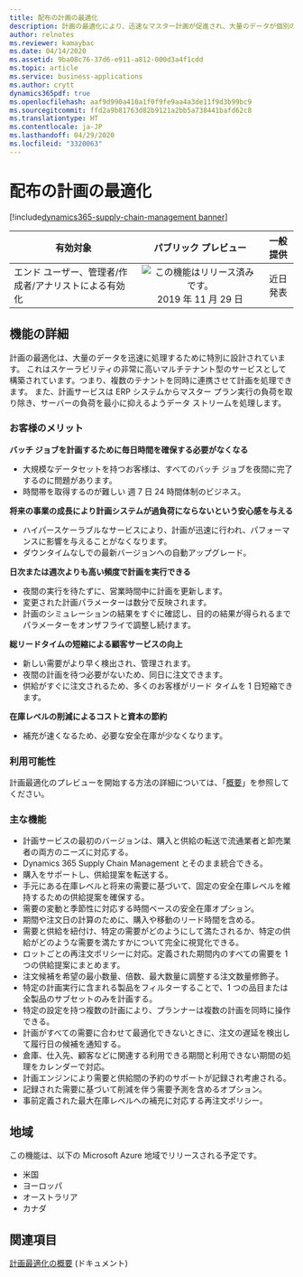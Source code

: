 ```yaml
---
title: 配布の計画の最適化
description: 計画の最適化により、迅速なマスター計画が促進され、大量のデータが個別のサービスとしてサポートされます。
author: relnotes
ms.reviewer: kamaybac
ms.date: 04/14/2020
ms.assetid: 9ba08c76-37d6-e911-a812-000d3a4f1cdd
ms.topic: article
ms.service: business-applications
ms.author: crytt
dynamics365pdf: true
ms.openlocfilehash: aaf9d990a410a1f0f9fe9aa4a3de11f9d3b99bc9
ms.sourcegitcommit: ffd2a9b81763d82b9121a2bb5a738441bafd62c8
ms.translationtype: HT
ms.contentlocale: ja-JP
ms.lasthandoff: 04/29/2020
ms.locfileid: "3320063"
---
```

# <a name="planning-optimization-for-distribution"></a>配布の計画の最適化
[!include[dynamics365-supply-chain-management banner](../includes/dynamics365-supply-chain-management.md)]

| 有効対象    |  パブリック プレビュー | 一般提供 | 
| ---------- | :----------: |:----------: |
|エンド ユーザー、管理者/作成者/アナリストによる有効化|![この機能はリリース済みです。](/dynamics365-release-plan/media/green-checkmark.png "この機能はリリース済みです。") 2019 年 11 月 29 日| 近日発表|






## <a name="feature-details"></a>機能の詳細
<!--feature detail start -->
計画の最適化は、大量のデータを迅速に処理するために特別に設計されています。 これはスケーラビリティの非常に高いマルチテナント型のサービスとして構築されています。つまり、複数のテナントを同時に連携させて計画を処理できます。 また、計画サービスは ERP システムからマスター プラン実行の負荷を取り除き、サーバーの負荷を最小に抑えるようデータ ストリームを処理します。

### <a name="customer-benefits"></a>お客様のメリット

**バッチ ジョブを計画するために毎日時間を確保する必要がなくなる**

- 大規模なデータセットを持つお客様は、すべてのバッチ ジョブを夜間に完了するのに問題があります。
- 時間帯を取得するのが難しい 週 7 日 24 時間体制のビジネス。

**将来の事業の成長により計画システムが過負荷にならないという安心感を与える**

- ハイパースケーラブルなサービスにより、計画が迅速に行われ、パフォーマンスに影響を与えることがなくなります。
- ダウンタイムなしでの最新バージョンへの自動アップグレード。

**日次または週次よりも高い頻度で計画を実行できる**

- 夜間の実行を待たずに、営業時間中に計画を更新します。
- 変更された計画パラメーターは数分で反映されます。
- 計画のシミュレーションの結果をすぐに確認し、目的の結果が得られるまでパラメーターをオンザフライで調整し続けます。

**総リードタイムの短縮による顧客サービスの向上**

- 新しい需要がより早く検出され、管理されます。
- 夜間の計画を待つ必要がないため、同日に注文できます。
- 供給がすぐに注文されるため、多くのお客様がリード タイムを 1 日短縮できます。

**在庫レベルの削減によるコストと資本の節約**

- 補充が速くなるため、必要な安全在庫が少なくなります。

### <a name="availability"></a>利用可能性
計画最適化のプレビューを開始する方法の詳細については、「[概要](https://aka.ms/poGetStarted)」を参照してください。

### <a name="feature-highlights"></a>主な機能
- 計画サービスの最初のバージョンは、購入と供給の転送で流通業者と卸売業者の両方のニーズに対応する。
- Dynamics 365 Supply Chain Management とそのまま統合できる。
- 購入をサポートし、供給提案を転送する。
- 手元にある在庫レベルと将来の需要に基づいて、固定の安全在庫レベルを維持するための供給提案を確保する。
- 需要の変動と季節性に対応する時間ベースの安全在庫オプション。
- 期間や注文日の計算のために、購入や移動のリード時間を含める。
- 需要と供給を紐付け、特定の需要がどのようにして満たされるか、特定の供給がどのような需要を満たすかについて完全に視覚化できる。
- ロットごとの再注文ポリシーに対応。定義された期間内のすべての需要を 1 つの供給提案にまとめます。
- 注文候補を希望の最小数量、倍数、最大数量に調整する注文数量修飾子。
- 特定の計画実行に含まれる製品をフィルターすることで、1 つの品目または全製品のサブセットのみを計画する。
- 特定の設定を持つ複数の計画により、プランナーは複数の計画を同時に操作できる。
- 計画がすべての需要に合わせて最適化できないときに、注文の遅延を検出して履行日の候補を通知する。
- 倉庫、仕入先、顧客などに関連する利用できる期間と利用できない期間の処理をカレンダーで対応。
- 計画エンジンにより需要と供給間の予約のサポートが記録され考慮される。
- 記録された需要に基づいて削減を伴う需要予測を含めるオプション。
- 事前定義された最大在庫レベルへの補充に対応する再注文ポリシー。
<!--feature detail end -->




## <a name="geographic-areas"></a>地域
この機能は、以下の Microsoft Azure 地域でリリースされる予定です。

- 米国
- ヨーロッパ
- オーストラリア
- カナダ







## <a name="see-also"></a>関連項目

<!--docs start-->
[計画最適化の概要](https://aka.ms/podocs) (ドキュメント)
<!--docs end-->
